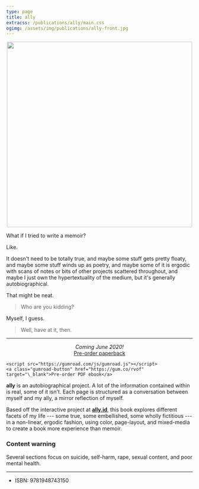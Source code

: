 ```yaml
---
type: page
title: ally
extracss: /publications/ally/main.css
ogimg: /assets/img/publications/ally-front.jpg
---
```


<img src="/assets/img/publications/ally-front.jpg" style="margin: 0 auto; display: block; width: 500px; max-width: 100%;" />

What if I tried to write a memoir?

Like.

It doesn't need to be totally true, and maybe some stuff gets pretty floaty, and maybe some stuff winds up as poetry, and maybe some of it is ergodic with scans of notes or bits of other projects scattered throughout, and maybe I just own the hypertextuality of the medium, but it's generally autobiographical.

That might be neat.

> Who are you kidding?

Myself, I guess.

> Well, have at it, then.

-----

<p style="text-align: center">
    <em>Coming June 2020!</em><br />
    <script src="https://gumroad.com/js/gumroad.js"></script>
    <a class="gumroad-button" href="https://gum.co/VVjeW" target="\_blank">Pre-order paperback</a><br />

    <script src="https://gumroad.com/js/gumroad.js"></script>
    <a class="gumroad-button" href="https://gum.co/rvof" target="\_blank">Pre-order PDF ebook</a>
</p>

**ally** is an autobiographical project. A lot of the information contained within is real, some of it isn't. Each page is structured as a conversation between myself and my ally, a mirror reflection of myself.

Based off the interactive project at [**ally.id**](ally.id), this book explores different facets of my life --- some true, some embellished, some wholly fictitious --- in a non-linear, ergodic fashion, using color, page-layout, and mixed-media to create a book more experience than memoir.

### Content warning

Several sections focus on suicide, self-harm, rape, sexual content, and poor mental health.

-----

* ISBN: 9781948743150
